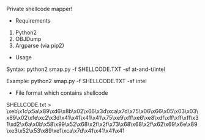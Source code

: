 Private shellcode mapper!

* Requirements

1. Python2
2. OBJDump
3. Argparse (via pip2)

* Usage

Syntax: python2 smap.py -f SHELLCODE.TXT -sf at-and-t/intel

Example: python2 smap.py -f SHELLCODE.TXT -sf intel

* File format which contains shellcode

SHELLCODE.txt > \xeb\x1c\x5a\x89\xd6\x8b\x02\x66\x3d\xca\x7d\x75\x06\x66\x05\x03\x03\x89\x02\xfe\xc2\x3d\x41\x41\x41\x41\x75\xe9\xff\xe6\xe8\xdf\xff\xff\xff\x31\xd2\x6a\x0b\x58\x99\x52\x68\x2f\x2f\x73\x68\x68\x2f\x62\x69\x6e\x89\xe3\x52\x53\x89\xe1\xca\x7d\x41\x41\x41\x41
